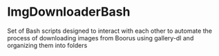 # ImgDownloaderBash
Set of Bash scripts designed to interact with each other to automate the process of downloading images from Boorus using gallery-dl and organizing them into folders
